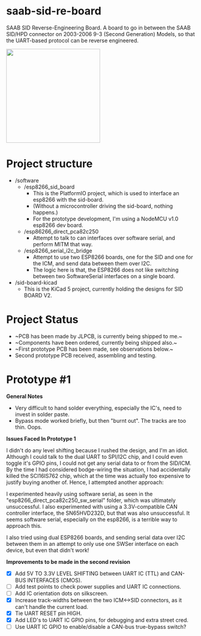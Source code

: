 # saab-sid-re-board
SAAB SID Reverse-Engineering Board.
A board to go in between the SAAB SID/HPD connector on 2003-2006 9-3 (Second Generation) Models, so that the UART-based protocol can be reverse engineered.

<img src="https://i.imgur.com/MEXQa4u.jpg" data-canonical-src="https://i.imgur.com/MEXQa4u.jpg" width="250" height="250" />

# Project structure
- /software
    - /esp8266_sid_board
      - This is the PlatformIO project, which is used to interface an esp8266 with the sid-board.
      - (Without a microcontroller driving the sid-board, nothing happens.)
      - For the prototype development, I'm using a NodeMCU v1.0 esp8266 dev board.
    - /esp86266_direct_pca82c250
      - Attempt to talk to can interfaces over software serial, and perform MITM that way.
    - /esp8266_serial_i2c_bridge
      - Attempt to use two ESP8266 boards, one for the SID and one for the ICM, and send data between them over I2C.
      - The logic here is that, the ESP8266 does not like switching between two SoftwareSerial interfaces on a single board.
- /sid-board-kicad 
  - This is the KiCad 5 project, currently holding the designs for SID BOARD V2.

# Project Status
- ~PCB has been made by JLPCB, is currently being shipped to me.~
- ~Components have been ordered, currently being shipped also.~
- ~First prototype PCB has been made, see observations below.~
- Second prototype PCB received, assembling and testing.

# Prototype #1
**General Notes**
- Very difficult to hand solder everything, especially the IC's, need to invest in solder paste.
- Bypass mode worked briefly, but then "burnt out". The tracks are too thin. Oops.

**Issues Faced In Prototype 1**

I didn't do any level shifting because I rushed the design, and I'm an idiot. Although I could talk to the dual UART to SPI/I2C chip, and I could even toggle it's GPIO pins, I could not get any serial data to or from the SID/ICM. 
By the time I had considered bodge-wiring the situation, I had accidentally killed the SCI16IS762 chip, which at the time was actually too expensive to justify buying another of. Hence, I attempted another approach:
 
I experimented heavily using software serial, as seen in the "esp8266_direct_pca82c250_sw_serial" folder, which was ultimately unsuccessful. I also experimented with using a 3.3V-compatible CAN controller interface, the SN65HVD232D, but that was also unsuccessful. It seems software serial, especially on the esp8266, is a terrible way to approach this.

I also tried using dual ESP8266 boards, and sending serial data over I2C between them in an attempt to only use one SWSer interface on each device, but even that didn't work!


**Improvements to be made in the second revision**
- [x] Add 5V TO 3.3V LEVEL SHIFTING between UART IC (TTL) and CAN-BUS INTERFACES (CMOS).
- [ ] Add test points to check power supplies and UART IC connections.
- [ ] Add IC orientation dots on silkscreen.
- [x] Increase track-widths between the two ICM<->SID connectors, as it can't handle the current load.
- [x] Tie UART RESET pin HIGH.
- [x] Add LED's to UART IC GPIO pins, for debugging and extra street cred.
- [ ] Use UART IC GPIO to enable/disable a CAN-bus true-bypass switch?
